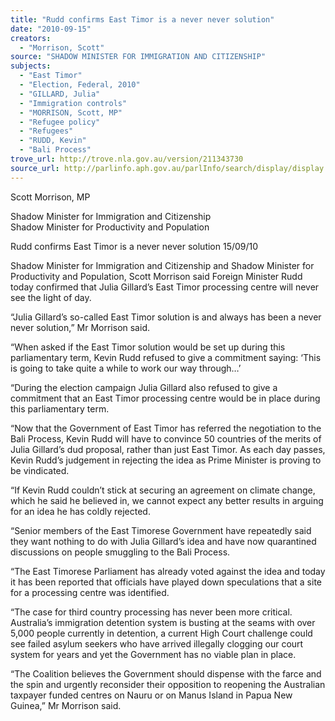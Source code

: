```yaml
---
title: "Rudd confirms East Timor is a never never solution"
date: "2010-09-15"
creators:
  - "Morrison, Scott"
source: "SHADOW MINISTER FOR IMMIGRATION AND CITIZENSHIP"
subjects:
  - "East Timor"
  - "Election, Federal, 2010"
  - "GILLARD, Julia"
  - "Immigration controls"
  - "MORRISON, Scott, MP"
  - "Refugee policy"
  - "Refugees"
  - "RUDD, Kevin"
  - "Bali Process"
trove_url: http://trove.nla.gov.au/version/211343730
source_url: http://parlinfo.aph.gov.au/parlInfo/search/display/display.w3p;query=Id%3A%22media/pressrel/216334%22
---
```


 Scott Morrison, MP 

 Shadow Minister for Immigration and Citizenship  Shadow Minister for Productivity and Population    

 Rudd confirms East Timor is a never never solution   15/09/10  

 Shadow Minister for Immigration and Citizenship and Shadow Minister for Productivity and  Population, Scott Morrison said Foreign Minister Rudd today confirmed that Julia Gillard’s  East Timor processing centre will never see the light of day. 

 “Julia Gillard’s so-called East Timor solution is and always has been a never never solution,”  Mr Morrison said. 

 “When asked if the East Timor solution would be set up during this parliamentary term,  Kevin Rudd refused to give a commitment saying: ‘This is going to take quite a while to  work our way through…’ 

 “During the election campaign Julia Gillard also refused to give a commitment that an East  Timor processing centre would be in place during this parliamentary term. 

 “Now that the Government of East Timor has referred the negotiation to the Bali Process,  Kevin Rudd will have to convince 50 countries of the merits of Julia Gillard’s dud proposal,  rather than just East Timor. As each day passes, Kevin Rudd’s judgement in rejecting the  idea as Prime Minister is proving to be vindicated. 

 “If Kevin Rudd couldn’t stick at securing an agreement on climate change, which he said he  believed in, we cannot expect any better results in arguing for an idea he has coldly rejected. 

 “Senior members of the East Timorese Government have repeatedly said they want nothing  to do with Julia Gillard’s idea and have now quarantined discussions on people smuggling to  the Bali Process. 

 “The East Timorese Parliament has already voted against the idea and today it has been  reported that officials have played down speculations that a site for a processing centre was  identified. 

 “The case for third country processing has never been more critical. Australia’s immigration  detention system is busting at the seams with over 5,000 people currently in detention, a  current High Court challenge could see failed asylum seekers who have arrived illegally  clogging our court system for years and yet the Government has no viable plan in place. 

 “The Coalition believes the Government should dispense with the farce and the spin and  urgently reconsider their opposition to reopening the Australian taxpayer funded centres on  Nauru or on Manus Island in Papua New Guinea,” Mr Morrison said. 

  

  

